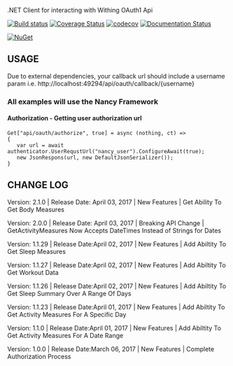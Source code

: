 
.NET Client for interacting with Withing OAuth1 Api

[![Build status](https://ci.appveyor.com/api/projects/status/lw9pd7gbdjgck3sq?svg=true)](https://ci.appveyor.com/project/atbyrd/withings-net)
[![Coverage Status](https://coveralls.io/repos/github/atbyrd/Withings.NET/badge.svg?branch=master)](https://coveralls.io/github/atbyrd/Withings.NET?branch=master)
[![codecov](https://codecov.io/gh/atbyrd/Withings.NET/branch/master/graph/badge.svg)](https://codecov.io/gh/atbyrd/Withings.NET)
[![Documentation Status](https://readthedocs.org/projects/withingsnet/badge/?version=latest)](http://withingsnet.readthedocs.io/en/latest/?badge=latest)

[![NuGet](https://img.shields.io/nuget/v/Nuget.Core.svg?style=plastic)](https://www.nuget.org/packages/Withings.NET)

## USAGE
Due to external dependencies, your callback url should include a username param i.e. http://localhost:49294/api/oauth/callback/{username} 

### All examples will use the Nancy Framework

#### Authorization - Getting user authorization url
```
Get["api/oauth/authorize", true] = async (nothing, ct) => 
{
   var url = await authenticator.UserRequstUrl("nancy_user").ConfigureAwait(true);
   new JsonRespons(url, new DefaultJsonSerializer());
}
```

## CHANGE LOG

Version: 2.1.0 |
Release Date: April 03, 2017 |
New Features |
Get Ability To Get Body Measures

Version: 2.0.0 |
Release Date: April 03, 2017 |
Breaking API Change |
GetActivityMeasures Now Accepts DateTimes Instead of Strings for Dates

Version: 1.1.29 |
Release Date:April 02, 2017 |
New Features |
Add Abiltity To Get Sleep Measures

Version: 1.1.27 |
Release Date:April 02, 2017 |
New Features |
Add Abiltity To Get Workout Data

Version: 1.1.26 |
Release Date:April 02, 2017 |
New Features |
Add Abiltity To Get Sleep Summary Over A Range Of Days

Version: 1.1.23 |
Release Date:April 01, 2017 |
New Features |
Add Abiltity To Get Activity Measures For A Specific Day

Version: 1.1.0 |
Release Date:April 01, 2017 |
New Features |
Add Abiltity To Get Activity Measures For A Date Range

Version: 1.0.0 |
Release Date:March 06, 2017 |
New Features |
Complete Authorization Process
